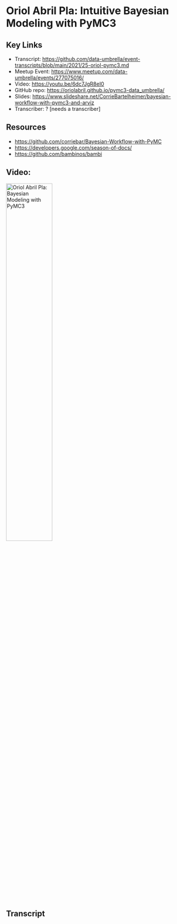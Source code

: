# Oriol Abril Pla:  Intuitive Bayesian Modeling with PyMC3

## Key Links
- Transcript:  https://github.com/data-umbrella/event-transcripts/blob/main/2021/25-oriol-pymc3.md
- Meetup Event:  https://www.meetup.com/data-umbrella/events/277075016/
- Video:  https://youtu.be/6dc7JgR8eI0
- GitHub repo:  https://oriolabril.github.io/pymc3-data_umbrella/
- Slides:  https://www.slideshare.net/CorrieBartelheimer/bayesian-workflow-with-pymc3-and-arviz
- Transcriber:  ? [needs a transcriber]

## Resources
- https://github.com/corriebar/Bayesian-Workflow-with-PyMC
- https://developers.google.com/season-of-docs/
- https://github.com/bambinos/bambi


## Video: 

<a href="http://www.youtube.com/watch?feature=player_embedded&v=6dc7JgR8eI0" target="_blank"><img src="http://img.youtube.com/vi/6dc7JgR8eI0/0.jpg" 
alt="Oriol Abril Pla: Bayesian Modeling with PyMC3" width="50%" /></a>

## Transcript
